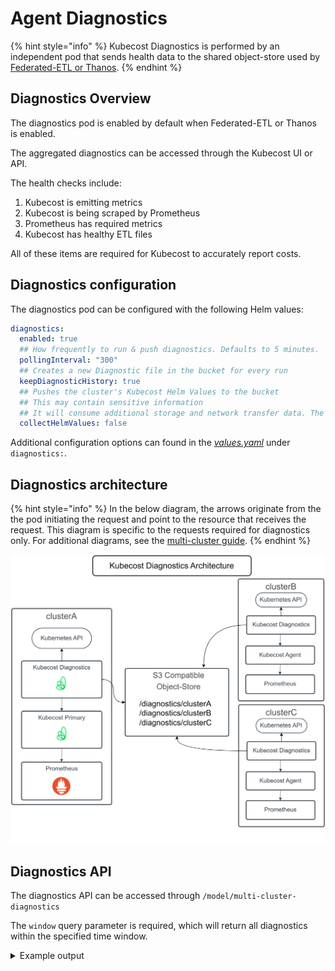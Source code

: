 # Agent Diagnostics

{% hint style="info" %}
Kubecost Diagnostics is performed by an independent pod that sends health data to the shared object-store used by [Federated-ETL or Thanos](multi-cluster.md).
{% endhint %}

## Diagnostics Overview

The diagnostics pod is enabled by default when Federated-ETL or Thanos is enabled.

The aggregated diagnostics can be accessed through the Kubecost UI or API.

The health checks include:
1. Kubecost is emitting metrics
2. Kubecost is being scraped by Prometheus
3. Prometheus has required metrics
4. Kubecost has healthy ETL files

All of these items are required for Kubecost to accurately report costs.

## Diagnostics configuration

The diagnostics pod can be configured with the following Helm values:

```yaml
diagnostics:
  enabled: true
  ## How frequently to run & push diagnostics. Defaults to 5 minutes.
  pollingInterval: "300"
  ## Creates a new Diagnostic file in the bucket for every run
  keepDiagnosticHistory: true
  ## Pushes the cluster's Kubecost Helm Values to the bucket
  ## This may contain sensitive information
  ## It will consume additional storage and network transfer data. The file is roughly 30kb per cluster.
  collectHelmValues: false
```

Additional configuration options can found in the [*values.yaml*](https://github.com/kubecost/cost-analyzer-helm-chart/blob/develop/cost-analyzer/values.yaml) under `diagnostics:`.

## Diagnostics architecture

{% hint style="info" %}
In the below diagram, the arrows originate from the the pod initiating the request and point to the resource that receives the request.
This diagram is specific to the requests required for diagnostics only. For additional diagrams, see the [multi-cluster guide](multi-cluster.md).
{% endhint %}

![Kubecost-Agent-Diagnostics](/images/daigrams/Agent-Diagnostics-Architecture.png)

## Diagnostics API

The diagnostics API can be accessed through `/model/multi-cluster-diagnostics`

The `window` query parameter is required, which will return all diagnostics within the specified time window.

<details>

<summary>Example output</summary>

```json
{
    "code": 200,
    "data": {
        "overview": {
            "kubecostEmittingMetricDiagnosticPassed": true,
            "prometheusHasKubecostMetricDiagnosticPassed": false,
            "prometheusHasCadvisorMetricDiagnosticPassed": false,
            "prometheusHasKSMMetricDiagnosticPassed": false,
            "dailyAllocationEtlHealthyDiagnosticPassed": false,
            "dailyAssetEtlHealthyDiagnosticPassed": false,
            "kubecostPodsNotOOMKilledDiagnosticPassed": false,
            "kubecostPodsNotPendingDiagnosticPassed": false
        },
        "clusters": {
            "production-us-west1": {
                "latestRun": "2023-11-17T01:54:29Z",
                "kubecostEmittingMetric": {
                    "diagnosticPassed": true,
                    "numFailures": 0,
                    "firstFailureDate": "",
                    "diagnosticOutput": "checkKubecostEmittingMetrics: http://localhost:9003/metrics"
                },
                "prometheusHasKubecostMetric": {
                    "diagnosticPassed": false,
                    "numFailures": 1,
                    "firstFailureDate": "2023-11-17T01:56:10Z",
                    "diagnosticOutput": "RunDiagnostic: checkPrometheusHasKubecostMetric: queryPrometheus: Get \"http://localhost:9003/prometheusQuery?query=absent_over_time%28node_total_hourly_cost%5B5m%5D%29\": read tcp [::1]:55137->[::1]:9003: read: connection reset by peer"
                },
                "prometheusHasCadvisorMetric": {
                    "diagnosticPassed": false,
                    "numFailures": 1,
                    "firstFailureDate": "2023-11-17T01:56:10Z",
                    "diagnosticOutput": "RunDiagnostic: checkPrometheusHasCadvisorMetric: queryPrometheus: Get \"http://localhost:9003/prometheusQuery?query=absent_over_time%28container_memory_working_set_bytes%7Bcontainer%3D%27cost-model%27%2C+container%21%3D%27POD%27%2C+instance%21%3D%27%27%7D%5B5m%5D%29\": read tcp [::1]:55142->[::1]:9003: read: connection reset by peer"
                },
                "prometheusHasKSMMetric": {
                    "diagnosticPassed": false,
                    "numFailures": 1,
                    "firstFailureDate": "2023-11-17T01:56:10Z",
                    "diagnosticOutput": "RunDiagnostic: checkPrometheusHasKSMMetric: queryPrometheus: Get \"http://localhost:9003/prometheusQuery?query=absent_over_time%28kube_pod_container_resource_requests%7Bresource%3D%27memory%27%2C+unit%3D%27byte%27%7D%5B5m%5D%29\": read tcp [::1]:55146->[::1]:9003: read: connection reset by peer"
                },
                "dailyAllocationEtlHealthy": {
                    "diagnosticPassed": false,
                    "numFailures": 1,
                    "firstFailureDate": "2023-11-17T01:56:10Z",
                    "diagnosticOutput": "RunDiagnostic: checkDailyAllocationEtlHealth: queryPrometheus: Get \"http://localhost:9003/prometheusQuery?query=kubecost_allocation_data_status%7Bresolution%3D%27daily%27%2C+status%3D%27error%27%7D+%3E+0\": dial tcp [::1]:9003: connect: connection refused"
                },
                "dailyAssetEtlHealthy": {
                    "diagnosticPassed": false,
                    "numFailures": 1,
                    "firstFailureDate": "2023-11-17T01:56:10Z",
                    "diagnosticOutput": "RunDiagnostic: checkDailyAssetEtlHealth: queryPrometheus: Get \"http://localhost:9003/prometheusQuery?query=kubecost_asset_data_status%7Bresolution%3D%27daily%27%2C+status%3D%27error%27%7D+%3E+0\": dial tcp [::1]:9003: connect: connection refused"
                },
                "kubecostPodsNotOOMKilled": {
                    "diagnosticPassed": false,
                    "numFailures": 1,
                    "firstFailureDate": "2023-11-17T01:56:10Z",
                    "diagnosticOutput": "RunDiagnostic: checkKubecostPodNotOOMKilled: queryPrometheus: Get \"http://localhost:9003/prometheusQuery?query=kube_pod_container_status_terminated_reason%7Bnamespace%3D%27kubecost%27%2C+reason%3D%27OOMKilled%27%7D+%3E+0\": dial tcp [::1]:9003: connect: connection refused"
                },
                "kubecostPodsNotPending": {
                    "diagnosticPassed": false,
                    "numFailures": 1,
                    "firstFailureDate": "2023-11-17T01:56:10Z",
                    "diagnosticOutput": "RunDiagnostic: checkKubecostPodsNotPending: queryPrometheus: Get \"http://localhost:9003/prometheusQuery?query=sum%28kube_pod_status_phase%7Bnamespace%3D%27kubecost%27%2C+phase%3D%27Pending%27%7D%29+by+%28pod%2Cnamespace%29+%3E+0\": dial tcp [::1]:9003: connect: connection refused"
                }
            }
        }
    }
}
```

</details>

